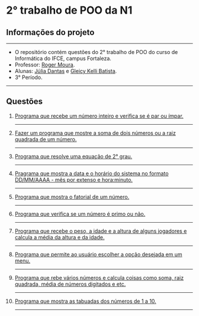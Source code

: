 <meta charset = "utf-8">
<html>
<h1> 2° trabalho de POO da N1</h1>
<h2> Informações do projeto</h2>
<hr>
<ul> 
  <li> O repositório contém questões do 2° trabalho de POO do curso de Informática do IFCE, campus Fortaleza.</li>
  <li> Professor: <a href = "https://github.com/rogermsarmento"> Roger Moura</a>.</li>
  <li> Alunas: <a href = "https://github.com/juliadantasdev"> Júlia Dantas</a> e <a href = "https://github.com/gkb63"> Gleicy Kelli Batista</a>.</li>
  <li> 3° Período. </li>
</ul>
<hr>

<h2> Questões </h2>

<ol>
  
  <li> <a href = "https://github.com/juliadantasdev/T2_POO_2022.2/blob/main/T2_POO/src/quest%C3%B5es/Quest%C3%A3o1.java"> Programa que recebe um número inteiro e verifica se é par ou ímpar.</a> </li><hr>
  
  <li> <a href = "https://github.com/juliadantasdev/T2_POO_2022.2/blob/main/T2_POO/src/quest%C3%B5es/Quest%C3%A3o2.java"> Fazer um programa que mostre a soma de dois números ou a raiz quadrada de um número.</a> </li> <hr>
  
  <li> <a href = "https://github.com/juliadantasdev/T2_POO_2022.2/blob/main/T2_POO/src/quest%C3%B5es/Quest%C3%A3o3.java"> Programa que resolve uma equação de 2° grau.</a> </li> <hr>
  
  <li> <a href = "https://github.com/juliadantasdev/T2_POO_2022.2/blob/main/T2_POO/src/quest%C3%B5es/Quest%C3%A3o4.java"> Pragrama que mostra a data e o horário do sistema no formato DD/MM/AAAA - mês por extenso e hora:minuto.</a> </li> <hr>
    
  <li> <a href = "https://github.com/juliadantasdev/T2_POO_2022.2/blob/main/T2_POO/src/quest%C3%B5es/Quest%C3%A3o5.java"> Programa que mostra o fatorial de um número.</a> </li> <hr>
    
  <li> <a href = "https://github.com/juliadantasdev/T2_POO_2022.2/blob/main/T2_POO/src/quest%C3%B5es/Quest%C3%A3o6.java"> Programa que verifica se um número é primo ou não.</a> </li> <hr>
    
  <li> <a href = "https://github.com/juliadantasdev/T2_POO_2022.2/blob/main/T2_POO/src/quest%C3%B5es/Quest%C3%A3o7.java"> Programa que recebe o peso, a idade e a altura de alguns jogadores e calcula a média da altura e da idade.</a> </li> <hr>
    
  <li> <a href = "https://github.com/juliadantasdev/T2_POO_2022.2/blob/main/T2_POO/src/quest%C3%B5es/Quest%C3%A3o8.java"> Programa que permite ao usuário escolher a opção desejada em um menu.</a> </li> <hr>
    
  <li> <a href = "https://github.com/juliadantasdev/T2_POO_2022.2/blob/main/T2_POO/src/quest%C3%B5es/Quest%C3%A3o9.java"> Programa que rebe vários números e calcula coisas como soma, raiz quadrada, média de números digitados e etc.</a> </li> <hr>
   
  <li> <a href = "https://github.com/juliadantasdev/T2_POO_2022.2/blob/main/T2_POO/src/quest%C3%B5es/Quest%C3%A3o10.java"> Programa que mostra as tabuadas dos números de 1 a 10.</a> </li> <hr>
</ol>
  
</html>
